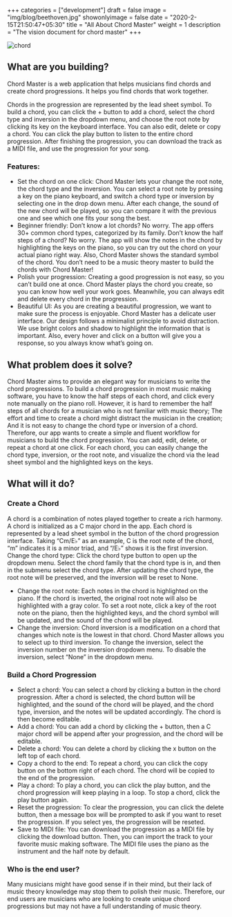 +++
categories = ["development"]
draft = false
image = "img/blog/beethoven.jpg"
showonlyimage = false
date = "2020-2-15T21:50:47+05:30"
title = "All About Chord Master"
weight = 1
description = "The vision document for chord master"
+++

![chord](/img/blog/play_chord.gif)

## What are you building? 

Chord Master is a web application that helps musicians find chords and create chord progressions. It helps you find chords that work together.

Chords in the progression are represented by the lead sheet symbol. To build a chord, you can click the + button to add a chord, select the chord type and inversion in the dropdown menu, and choose the root note by clicking its key on the keyboard interface. You can also edit, delete or copy a chord. You can click the play button to listen to the entire chord progression. After finishing the progression, you can download the track as a MIDI file, and use the progression for your song.

### Features:

- Set the chord on one click: Chord Master lets your change the root note, the chord type and the inversion. You can select a root note by pressing a key on the piano keyboard, and switch a chord type or inversion by selecting one in the drop down menu. After each change, the sound of the new chord will be played, so you can compare it with the previous one and see which one fits your song the best.
- Beginner friendly: Don’t know a lot chords? No worry. The app offers 30+ common chord types, categorized by its family. Don’t know the half steps of a chord? No worry. The app will show the notes in the chord by highlighting the keys on the piano, so you can try out the chord on your actual piano right way.  Also, Chord Master shows the standard symbol of the chord. You don’t need to be a music theory master to build the chords with Chord Master!
- Polish your progression: Creating a good progression is not easy, so you can’t build one at once. Chord Master plays the chord you create, so you can know how well your work goes. Meanwhile, you can always edit and delete every chord in the progression.
- Beautiful UI: As you are creating a beautiful progression, we want to make sure the process is enjoyable. Chord Master has a delicate user interface. Our design follows a minimalist principle to avoid distraction. We use bright colors and shadow to highlight the information that is important. Also, every hover and click on a button will give you a response, so you always know what’s going on.

## What problem does it solve?

Chord Master aims to provide an elegant way for musicians to write the chord progressions. To build a chord progression in most music making software, you have to know the half steps of each chord, and click every note manually on the piano roll. However, it is hard to remember the half steps of all chords for a musician who is not familiar with music theory; The effort and time to create a chord might distract the musician in the creation; And it is not easy to change the chord type or inversion of a chord. Therefore, our app wants to create a simple and fluent workflow for musicians to build the chord progression. You can add, edit, delete, or repeat a chord at one click. For each chord, you can easily change the chord type, inversion, or the root note, and visualize the chord via the lead sheet symbol and the highlighted keys on the keys.

## What will it do?

### Create a Chord

A chord is a combination of notes played together to create a rich harmony. A chord is initialized as a C major chord in the app. Each chord is represented by a lead sheet symbol in the button of the chord progression interface. Taking “Cm/E♭” as an example, C is the root note of the chord, “m” indicates it is a minor triad, and “/E♭” shows it is the first inversion.
Change the chord type:  Click the chord type button to open up the dropdown menu. Select the chord family that the chord type is in, and then in the submenu select the chord type. After updating the chord type, the root note will be preserved, and the inversion will be reset to None.

- Change the root note: Each notes in the chord is highlighted on the piano. If the chord is inverted, the original root note will also be highlighted with a gray color. To set a root note, click a key of the root note on the piano, then the highlighted keys, and the chord symbol will be updated, and the sound of the chord will be played.
- Change the inversion: Chord inversion is a modification on a chord that changes which note is the lowest in that chord. Chord Master allows you to select up to third inversion. To change the inversion, select the inversion number on the inversion dropdown menu. To disable the inversion, select “None” in the dropdown menu.

### Build a Chord Progression

- Select a chord: You can select a chord by clicking a button in the chord progression. After a chord is selected, the chord button will be highlighted, and the sound of the chord will be played, and the chord type, inversion, and the notes will be updated accordingly. The chord is then become editable.
- Add a chord: You can add a chord by clicking the + button, then a C major chord will be append after your progression, and the chord will be editable.
- Delete a chord: You can delete a chord by clicking the x button on the left top of each chord.
- Copy a chord to the end: To repeat a chord, you can click the copy button on the bottom right of each chord. The chord will be copied to the end of the progression.
- Play a chord: To play a chord, you can click the play button, and the chord progression will keep playing in a loop. To stop a chord, click the play button again.
- Reset the progression: To clear the progression, you can click the delete button, then a message box will be prompted to ask if you want to reset the progression. If you select yes, the progression will be reseted.
- Save to MIDI file: You can download the progression as a MIDI file by clicking the download button. Then, you can import the track to your favorite music making software. The MIDI file uses the piano as the instrument and the half note by default.

### Who is the end user?

Many musicians might have good sense if  in their mind, but their lack of music theory knowledge may stop them to polish their music. Therefore, our end users are musicians who are looking to create unique chord progressions but may not have a full understanding of music theory.

